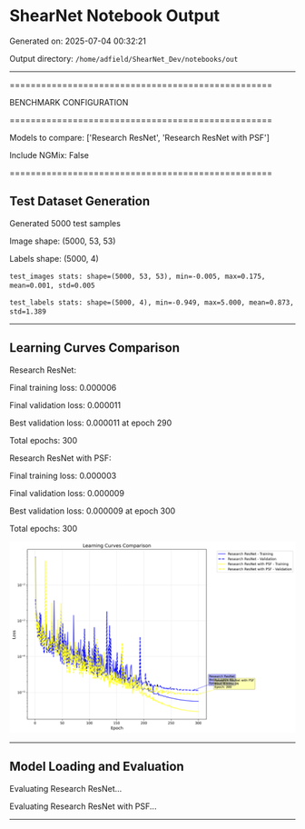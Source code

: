# ShearNet Notebook Output

Generated on: 2025-07-04 00:32:21

Output directory: `/home/adfield/ShearNet_Dev/notebooks/out`

---

==================================================

BENCHMARK CONFIGURATION

==================================================

Models to compare: ['Research ResNet', 'Research ResNet with PSF']

Include NGMix: False

==================================================


## Test Dataset Generation

Generated 5000 test samples

Image shape: (5000, 53, 53)

Labels shape: (5000, 4)

```
test_images stats: shape=(5000, 53, 53), min=-0.005, max=0.175, mean=0.001, std=0.005
```

```
test_labels stats: shape=(5000, 4), min=-0.949, max=5.000, mean=0.873, std=1.389
```

---


## Learning Curves Comparison

Research ResNet:

  Final training loss: 0.000006

  Final validation loss: 0.000011

  Best validation loss: 0.000011 at epoch 290

  Total epochs: 300

Research ResNet with PSF:

  Final training loss: 0.000003

  Final validation loss: 0.000009

  Best validation loss: 0.000009 at epoch 300

  Total epochs: 300

![learning_curves_comparison_20250704_003232.png](learning_curves_comparison_20250704_003232.png)

---


## Model Loading and Evaluation


Evaluating Research ResNet...


Evaluating Research ResNet with PSF...

---

